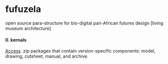 # fufuzela
open source para-structure for bio-digital pan-African futures design [living museum architecture]

#### 0. kernals
[Access](0-kernels/kernell-list.md) .zip packages that contain version-specific components: model, drawing, cutsheet, manual, and archive.
